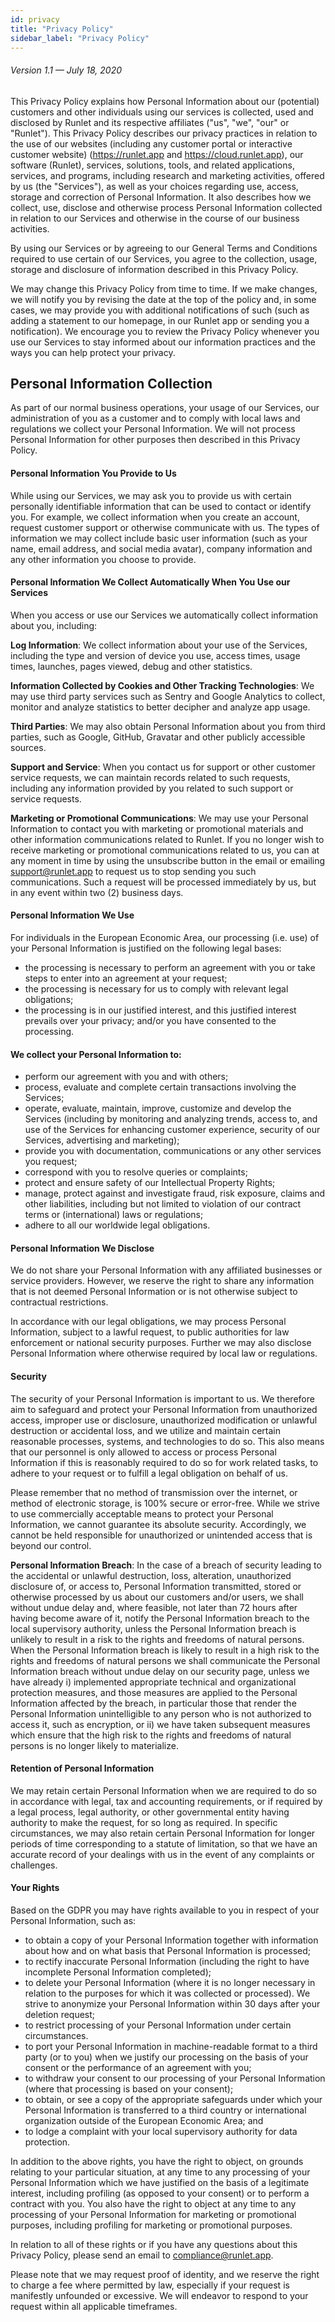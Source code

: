```yaml
---
id: privacy
title: "Privacy Policy"
sidebar_label: "Privacy Policy"
---
```


###### Version 1.1 — July 18, 2020

This Privacy Policy explains how Personal Information about our (potential) customers and other individuals using our services is collected, used and disclosed by Runlet and its respective affiliates ("us", "we", "our" or "Runlet"). This Privacy Policy describes our privacy practices in relation to the use of our websites (including any customer portal or interactive customer website) (https://runlet.app and https://cloud.runlet.app), our software (Runlet), services, solutions, tools, and related applications, services, and programs, including research and marketing activities, offered by us (the "Services"), as well as your choices regarding use, access, storage and correction of Personal Information. It also describes how we collect, use, disclose and otherwise process Personal Information collected in relation to our Services and otherwise in the course of our business activities.

By using our Services or by agreeing to our General Terms and Conditions required to use certain of our Services, you agree to the collection, usage, storage and disclosure of information described in this Privacy Policy.

We may change this Privacy Policy from time to time. If we make changes, we will notify you by revising the date at the top of the policy and, in some cases, we may provide you with additional notifications of such (such as adding a statement to our homepage, in our Runlet app or sending you a notification). We encourage you to review the Privacy Policy whenever you use our Services to stay informed about our information practices and the ways you can help protect your privacy.

## Personal Information Collection

As part of our normal business operations, your usage of our Services, our administration of you as a customer and to comply with local laws and regulations we collect your Personal Information. We will not process Personal Information for other purposes then described in this Privacy Policy.

#### Personal Information You Provide to Us

While using our Services, we may ask you to provide us with certain personally identifiable information that can be used to contact or identify you. For example, we collect information when you create an account, request customer support or otherwise communicate with us. The types of information we may collect include basic user information (such as your name, email address, and social media avatar), company information and any other information you choose to provide.

<!-- We will not collect financial information from you (such as your payment card number, expiration date or security code). All payments to us are handled via a third party, [Chargebee](https://www.chargebee.com). We refer to their Privacy Statement https://www.chargebee.com/security/gdpr. -->

#### Personal Information We Collect Automatically When You Use our Services

When you access or use our Services we automatically collect information about you, including:

**Log Information**: We collect information about your use of the Services, including the type and version of device you use, access times, usage times, launches, pages viewed, debug and other statistics.

**Information Collected by Cookies and Other Tracking Technologies**: We may use third party services such as Sentry and Google Analytics to collect, monitor and analyze statistics to better decipher and analyze app usage.

**Third Parties**: We may also obtain Personal Information about you from third parties, such as Google, GitHub, Gravatar and other publicly accessible sources.

**Support and Service**: When you contact us for support or other customer service requests, we can maintain records related to such requests, including any information provided by you related to such support or service requests.

**Marketing or Promotional Communications**: We may use your Personal Information to contact you with marketing or promotional materials and other information communications related to Runlet. If you no longer wish to receive marketing or promotional communications related to us, you can at any moment in time by using the unsubscribe button in the email or emailing [support@runlet.app](mailto:support@runlet.app) to request us to stop sending you such communications. Such a request will be processed immediately by us, but in any event within two (2) business days.

#### Personal Information We Use

For individuals in the European Economic Area, our processing (i.e. use) of your Personal Information is justified on the following legal bases:

- the processing is necessary to perform an agreement with you or take steps to enter into an agreement at your request;
- the processing is necessary for us to comply with relevant legal obligations;
- the processing is in our justified interest, and this justified interest prevails over your privacy; and/or you have consented to the processing.

#### We collect your Personal Information to:

- perform our agreement with you and with others;
- process, evaluate and complete certain transactions involving the Services;
- operate, evaluate, maintain, improve, customize and develop the Services (including by monitoring and analyzing trends, access to, and use of the Services for enhancing customer experience, security of our Services, advertising and marketing);
- provide you with documentation, communications or any other services you request;
- correspond with you to resolve queries or complaints;
- protect and ensure safety of our Intellectual Property Rights;
- manage, protect against and investigate fraud, risk exposure, claims and other liabilities, including but not limited to violation of our contract terms or (international) laws or regulations;
- adhere to all our worldwide legal obligations.

#### Personal Information We Disclose

We do not share your Personal Information with any affiliated businesses or service providers. However, we reserve the right to share any information that is not deemed Personal Information or is not otherwise subject to contractual restrictions.

In accordance with our legal obligations, we may process Personal Information, subject to a lawful request, to public authorities for law enforcement or national security purposes. Further we may also disclose Personal Information where otherwise required by local law or regulations.

#### Security

The security of your Personal Information is important to us. We therefore aim to safeguard and protect your Personal Information from unauthorized access, improper use or disclosure, unauthorized modification or unlawful destruction or accidental loss, and we utilize and maintain certain reasonable processes, systems, and technologies to do so. This also means that our personnel is only allowed to access or process Personal Information if this is reasonably required to do so for work related tasks, to adhere to your request or to fulfill a legal obligation on behalf of us.

Please remember that no method of transmission over the internet, or method of electronic storage, is 100% secure or error-free. While we strive to use commercially acceptable means to protect your Personal Information, we cannot guarantee its absolute security. Accordingly, we cannot be held responsible for unauthorized or unintended access that is beyond our control.

**Personal Information Breach**: In the case of a breach of security leading to the accidental or unlawful destruction, loss, alteration, unauthorized disclosure of, or access to, Personal Information transmitted, stored or otherwise processed by us about our customers and/or users, we shall without undue delay and, where feasible, not later than 72 hours after having become aware of it, notify the Personal Information breach to the local supervisory authority, unless the Personal Information breach is unlikely to result in a risk to the rights and freedoms of natural persons. When the Personal Information breach is likely to result in a high risk to the rights and freedoms of natural persons we shall communicate the Personal Information breach without undue delay on our security page, unless we have already i) implemented appropriate technical and organizational protection measures, and those measures are applied to the Personal Information affected by the breach, in particular those that render the Personal Information unintelligible to any person who is not authorized to access it, such as encryption, or ii) we have taken subsequent measures which ensure that the high risk to the rights and freedoms of natural persons is no longer likely to materialize.

#### Retention of Personal Information

We may retain certain Personal Information when we are required to do so in accordance with legal, tax and accounting requirements, or if required by a legal process, legal authority, or other governmental entity having authority to make the request, for so long as required. In specific circumstances, we may also retain certain Personal Information for longer periods of time corresponding to a statute of limitation, so that we have an accurate record of your dealings with us in the event of any complaints or challenges.

#### Your Rights

Based on the GDPR you may have rights available to you in respect of your Personal Information, such as:

- to obtain a copy of your Personal Information together with information about how and on what basis that Personal Information is processed;
- to rectify inaccurate Personal Information (including the right to have incomplete Personal Information completed);
- to delete your Personal Information (where it is no longer necessary in relation to the purposes for which it was collected or processed). We strive to anonymize your Personal Information within 30 days after your deletion request;
- to restrict processing of your Personal Information under certain circumstances.
- to port your Personal Information in machine-readable format to a third party (or to you) when we justify our processing on the basis of your consent or the performance of an agreement with you;
- to withdraw your consent to our processing of your Personal Information (where that processing is based on your consent);
- to obtain, or see a copy of the appropriate safeguards under which your Personal Information is transferred to a third country or international organization outside of the European Economic Area; and
- to lodge a complaint with your local supervisory authority for data protection.

In addition to the above rights, you have the right to object, on grounds relating to your particular situation, at any time to any processing of your Personal Information which we have justified on the basis of a legitimate interest, including profiling (as opposed to your consent) or to perform a contract with you. You also have the right to object at any time to any processing of your Personal Information for marketing or promotional purposes, including profiling for marketing or promotional purposes.

In relation to all of these rights or if you have any questions about this Privacy Policy, please send an email to [compliance@runlet.app](mailto:compliance@runlet.app).

Please note that we may request proof of identity, and we reserve the right to charge a fee where permitted by law, especially if your request is manifestly unfounded or excessive. We will endeavor to respond to your request within all applicable timeframes.
